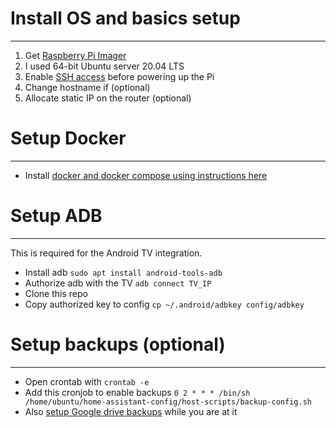 # Install OS and basics setup
----
1. Get [Raspberry Pi Imager](https://www.raspberrypi.org/downloads/)
2. I used 64-bit Ubuntu server 20.04 LTS
3. Enable [SSH access](https://pimylifeup.com/ubuntu-server-raspberry-pi/) before powering up the Pi
4. Change hostname if (optional)
5. Allocate static IP on the router (optional)

# Setup Docker
----
- Install [docker and docker compose using instructions here](https://devdojo.com/bobbyiliev/how-to-install-docker-and-docker-compose-on-raspberry-pi)

# Setup ADB
----
This is required for the Android TV integration.
- Install adb `sudo apt install android-tools-adb`
- Authorize adb with the TV `adb connect TV_IP`
- Clone this repo
- Copy authorized key to config `cp ~/.android/adbkey config/adbkey`

# Setup backups (optional)
----
- Open crontab with `crontab -e`
- Add this cronjob to enable backups `0 2 * * * /bin/sh /home/ubuntu/home-assistant-config/host-scripts/backup-config.sh`
- Also [setup Google drive backups](https://medium.com/@artur.klauser/mounting-google-drive-on-raspberry-pi-f5002c7095c2) while you are at it